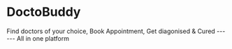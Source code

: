 # DoctoBuddy
Find doctors of your choice, Book Appointment, Get diagonised & Cured ------ All in one platform
